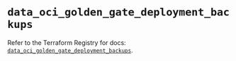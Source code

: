 # `data_oci_golden_gate_deployment_backups`

Refer to the Terraform Registry for docs: [`data_oci_golden_gate_deployment_backups`](https://registry.terraform.io/providers/oracle/oci/6.18.0/docs/data-sources/golden_gate_deployment_backups).
